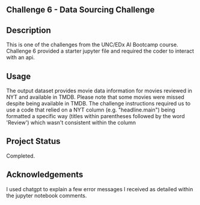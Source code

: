 ## Challenge 6 - Data Sourcing Challenge

## Description

This is one of the challenges from the UNC/EDx AI Bootcamp course. Challenge 6 provided a starter jupyter file and required the coder to interact with an api. 


## Usage
The output dataset provides movie data information for movies reviewed in NYT and available in TMDB. Please note that some movies were missed despite being available in TMDB. The challenge instructions required us to use a code that relied on a NYT column (e.g. "headline.main") being formatted a specific way (titles within parentheses followed by the word 'Review') which wasn't consistent within the column

## Project Status

Completed.

## Acknowledgements

I used chatgpt to explain a few error messages I received as detailed within the jupyter notebook comments. 
